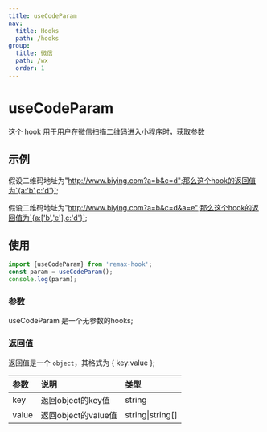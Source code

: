 ```yaml
---
title: useCodeParam
nav:
  title: Hooks
  path: /hooks
group:
  title: 微信
  path: /wx
  order: 1
---
```


# useCodeParam

这个 hook 用于用户在微信扫描二维码进入小程序时，获取参数

## 示例

假设二维码地址为"http://www.biying.com?a=b&c=d";那么这个hook的返回值为`{a:'b',c:'d'}`;

假设二维码地址为"http://www.biying.com?a=b&c=d&a=e";那么这个hook的返回值为`{a:['b','e'],c:'d'}`;

## 使用

```typescript
import {useCodeParam} from 'remax-hook';
const param = useCodeParam();
console.log(param);
```

### 参数

useCodeParam 是一个无参数的hooks;

### 返回值

返回值是一个 `object`，其格式为 { key:value };

| 参数   | 说明               | 类型              |
|:------|:------------------|:-----------------|
| key   | 返回object的key值   | string           |
| value | 返回object的value值 | string\|string[] |
